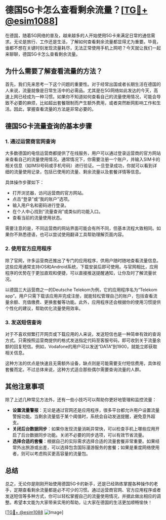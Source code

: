 # 德国5G卡怎么查看剩余流量？[[TG💪+ @esim1088](https://t.me/s/esim1088)]

在德国，随着5G网络的普及，越来越多的人开始使用5G卡来满足日常的通信需求。无论是旅行、工作还是生活，了解如何查看剩余流量都显得尤为重要。毕竟，谁都不想在关键时刻发现流量耗尽，无法正常使用手机上网吧？今天就让我们一起来聊聊，德国5G卡怎么查看剩余流量。

## 为什么需要了解查看流量的方法？

首先，我们先来思考一下这个问题的重要性。对于经常出国或者长期生活在德国的人来说，流量就像是日常生活中的必需品。尤其是在5G网络如此发达的今天，高速上网已经成为一种习惯。如果你不知道如何查看自己的流量使用情况，可能会导致不必要的麻烦，比如超出套餐限制而产生额外费用，或者突然断网影响工作和生活。因此，掌握查看流量的方法是非常必要的。

## 德国5G卡流量查询的基本步骤

### 1. 通过运营商官网查询

大多数德国的电信运营商都提供了在线服务，用户可以通过登录运营商的官方网站来查看自己的流量使用情况。通常情况下，你需要注册一个账户，并输入SIM卡的相关信息（如IMSI号码或手机号码）进行验证。一旦登录成功，你就可以看到详细的流量使用记录，包括已使用的流量、剩余流量以及套餐详情等信息。

具体操作步骤如下：
- 打开浏览器，访问运营商的官方网站。
- 点击“登录”或“我的账户”选项。
- 输入用户名和密码进行登录。
- 在个人中心找到“流量查询”或类似的功能入口。
- 查看当前的流量使用状态。

需要注意的是，不同运营商的网站界面可能会有所不同，但基本流程大致相同。如果你不熟悉德语，也可以尝试使用翻译工具帮助理解页面内容。

### 2. 使用官方应用程序

除了官网，许多运营商还推出了专门的应用程序，供用户随时随地查看流量信息。这些应用通常支持iOS和Android系统，下载安装后即可使用。与官网相比，应用程序的优势在于更加直观和便捷，可以直接推送提醒通知，让你及时了解流量状况。

以德国三大运营商之一的Deutsche Telekom为例，它的应用程序名为“Telekom app”。用户只需下载该应用并完成注册，就能轻松管理自己的账户，包括查看流量余额、充值缴费、更换套餐等功能。此外，应用程序还会根据你的使用习惯提供个性化的建议，帮助优化流量使用效率。

### 3. 发送短信查询

对于不喜欢频繁打开网页或下载应用的人来说，发送短信也是一种简单有效的查询方式。只需按照运营商提供的格式发送指定代码至客服号码，即可收到关于流量余额的回复短信。例如，Vodafone的用户可以发送“DATA”到1900，就能立即获取相关信息。

这种方法的优点是快速且无需额外设备，缺点则是可能需要支付短信费用，具体视套餐而定。不过总体来说，这种方式适合那些偶尔需要查询流量的人群。

## 其他注意事项

除了上述几种常见方法外，还有一些小技巧可以帮助你更好地管理和监控流量：

- **设置流量警报**：无论是通过官网还是应用程序，很多平台都允许用户设置流量警报功能。当剩余流量低于某个阈值时，系统会自动发送提醒，避免意外超支。
- **关闭后台数据同步**：如果你发现流量消耗异常快，可以检查手机上哪些应用开启了后台数据同步功能。关闭不必要的同步选项，可以有效节省流量。
- **选择合适的套餐**：根据自己的实际需求选择合适的流量套餐非常重要。如果经常外出旅游或出差，可以选择包含国际漫游服务的套餐；如果是重度网络使用者，则可以考虑购买更高容量的流量包。

## 总结

总之，无论你是刚刚开始使用德国5G卡的新手，还是已经熟练掌握各种操作的老手，定期查看剩余流量都是必不可少的习惯。通过运营商官网、官方应用程序或者发送短信等多种方式，你可以轻松掌握自己的流量使用情况，并据此做出相应的调整。希望本文能为大家带来实用的帮助，让大家在德国的生活更加顺畅愉快！

[[TG💪+ @esim1088](https://t.me/s/esim1088) ![Image](https://i.postimg.cc/4NQfJmqS/Snipaste-2025-05-13-00-14-12.png)]